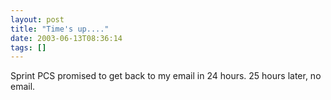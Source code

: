 ```yaml
---
layout: post
title: "Time's up...."
date: 2003-06-13T08:36:14
tags: []
---
```


Sprint PCS promised to get back to my email in 24 hours. 25 hours later, no email. 


